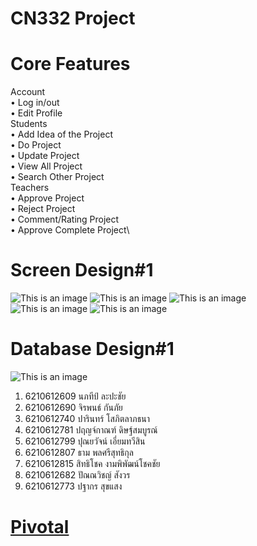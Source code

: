 # CN332 Project

# Core Features
Account\
  •	Log in/out\
  •	Edit Profile\
Students\
  •	Add Idea of the Project\
  •	Do Project\
  •	Update Project\
  •	View All Project\
  •	Search Other Project\
Teachers\
  •	Approve Project\
  •	Reject Project\
  •	Comment/Rating Project\
  •	Approve Complete Project\

# Screen Design#1
![This is an image](https://i.imgur.com/O452Dft.jpg)
![This is an image](https://i.imgur.com/Xklw0Sd.jpg)
![This is an image](https://i.imgur.com/lABKhOC.jpg)
![This is an image](https://i.imgur.com/gf4NjGP.jpg)
![This is an image](https://i.imgur.com/I1pstTR.jpg)


# Database Design#1
![This is an image](https://i.imgur.com/XPr2YMc.jpg)

1. 6210612609 นภทีป์ ละปะชัย
2. 6210612690 จิรพนธ์ กันภัย
3. 6210612740 ปารินทร์ โสภิตลาภธนา 
4. 6210612781 ปฤญจ์กาณฑ์ ดิษฐ์สมบูรณ์
5. 6210612799 ปุณยวัจน์ เอี่ยมทวีสิน 
6. 6210612807 ธาม พลศรีสุทธิกุล
7. 6210612815 สิทธิโชค งามพิพัฒน์โชคชัย
8. 6210612682 ปัณณวิชญ์ สังวร
9. 6210612773 ปฐากร สุขแสง
# [Pivotal](https://www.pivotaltracker.com/n/projects/2557028)
